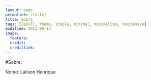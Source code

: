 ```yaml
---
layout: page
permalink: /teste/
title: Sobre
tags: [Jekyll, theme, simple, minimal, minimalism, responsive]
modified: 2013-09-13
image:
  feature: 
  credit: 
  creditlink: 
---
```


#Sobre:

Nome: Lailson Henrique